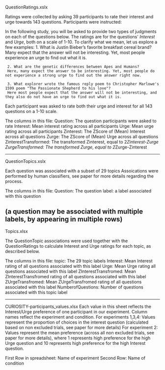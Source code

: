 
QuestionRatings.xslx 

Ratings were collected by asking 39 participants to rate their interest and urge towards 143 questions. 
Participants were instructed:

In the following study, you will be asked to provide two types of judgments on each of the questions below. The ratings are for the questions' *Interest* and *Urge*, both on a scale of 1-10. 
To clarify what we mean, let us explore a few examples:
    1. What is Justin Bieber’s favorite breakfast cereal brand?
     Many expect that the answer will not be interesting. Yet, most people experience an urge to find out what it is.

     2. What are the genetic differences between Apes and Humans?
     Here, many expect the answer to be interesting. Yet, most people do not experience a strong urge to find out the answer right now.

     3. What explorer wrote the famous reply poem to Christopher Marlowe's 1599 poem "The Passionate Shepherd to his love"? 
     Here most people expect that the answer will not be interesting, and they also do not have an urge to find out what it is.

Each participant was asked to rate both their urge and interest for all 143 questions on a 1-10 scale. 

The columns in this file:
Question: The question participants were asked to rate
Interest: Mean interest rating across all participants
Urge: Mean urge rating across all participants
Zinterest: The ZScore of (Mean) Interest across all questions
Zurge: The ZScore of (Mean) Urge across all questions
ZinterestTransformed: The transformed Zinterest, equal to 2*Zinterest-Zurge
ZurgeTransformed: The transformed Zurge, equal to 2*Zurge-Zinterest

-------------------------
QuestionTopics.xslx

Each question was associated with a subset of 29 topics
Assoications were performed by human classifiers, see paper for more details regarding the process. 

The columns in this file:
Question: The question
label: a label associated with this question

(a question may be associated with multiple labels, by appearing in multiple rows)
---------------------
Topics.xlsx

The QuestionTopic associations were used together with the QuestionRatings to calculate Interest and Urge ratings for each topic, as described below.

The columns in this file:
topic: The 29 topic labels
Interest: Mean Interest rating of all questions associated with this label
Urge: Mean Urge rating all questions associated with this label
ZInterestTransfromed: Mean ZInterestTransfromed rating of all questions associated with this label
ZUrgeTransfromed: Mean ZUrgeTransfromed rating of all questions associated with this label
NumberofQuestions: Number of questions associated with this topic label

---------------------------

CURIOSITY-participants_values.xlsx
Each value in this sheet reflects the Interest/Urge preference of one participant in our experiment. Column names reflect the experiment and condition. 
For experiments 1,3,4: Values represent the proportion of choices in the interest question (calculated based on non excluded trials, see paper for more details)
For experiment 2: Values represent the mean preference (across all non excluded trials, see paper for more details), where 1 represents high preference for the high Urge question and 10 represents high preference for the high Interest question. 

First Row in spreadsheet: Name of experiment
Second Row: Name of condition
